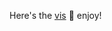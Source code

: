 Here's the [vis](https://render.githubusercontent.com/view/geojson?url=https://raw.githubusercontent.com/SijiaLi/GoogleMapsStars/master/nyc.geojson) 💎  enjoy!
